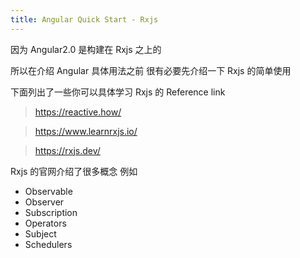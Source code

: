 ```yaml
---
title: Angular Quick Start - Rxjs
---
```


因为 Angular2.0 是构建在 Rxjs 之上的

所以在介绍 Angular 具体用法之前 很有必要先介绍一下 Rxjs 的简单使用

下面列出了一些你可以具体学习 Rxjs 的 Reference link

> https://reactive.how/

> https://www.learnrxjs.io/

> https://rxjs.dev/

Rxjs 的官网介绍了很多概念 例如

- Observable
- Observer
- Subscription
- Operators
- Subject
- Schedulers
